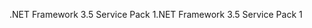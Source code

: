 <span data-ttu-id="424b1-101">.NET Framework 3.5 Service Pack 1</span><span class="sxs-lookup"><span data-stu-id="424b1-101">.NET Framework 3.5 Service Pack 1</span></span>